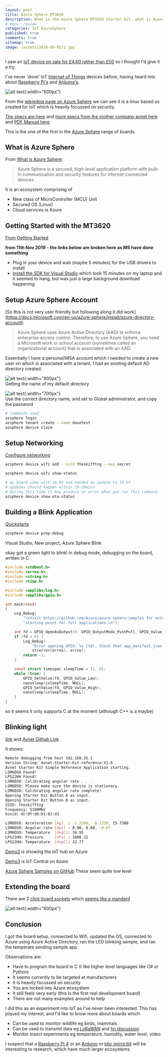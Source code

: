 ```yaml
---
layout: post
title: Azure Sphere MT3620
description: What is the Azure Sphere MT3620 Starter kit, what is Azure Sphere and my initial impressions on getting code samples working
# menu: review
categories: IoT AzureSphere
published: true 
comments: true     
sitemap: true
image: /assets/2019-08-05/1.jpg
---
```


I saw an [IoT device on sale for £4.60 rather than £50](https://www.element14.com/community/groups/azuresphere) so I thought I'd give it a try.  

I've never 'done' IoT [Internet of Things](https://en.wikipedia.org/wiki/Internet_of_things) devices before, having heard lots about [Raspberry Pi's](https://www.raspberrypi.org/) and [Arduino's](https://www.arduino.cc/).

![alt text](/assets/2019-08-05/1.jpg "Azure Sphere MT3620"){:width="600px"}

From the [wikiedpia page on Azure Sphere](https://en.wikipedia.org/wiki/Azure_Sphere) we can see it is a linux based os created for IoT which is heavily focussed on security.

[The specs are here](https://www.element14.com/community/community/designcenter/azure-sphere-starter-kits?ICID=azure-sphereCH-topbanner) and [more specs from the mother company avnet here](https://www.avnet.com/shop/us/products/avnet-engineering-services/aes-ms-mt3620-sk-g-3074457345636825680/?aka_re=1) and [PDF Manual here](https://www.avnet.com/opasdata/d120001/medias/docus/196/Azure%20Sphere%20Starter%20Kit%20User%20Guide%20(v1.3).pdf)  

This is the one of the first in the [Azure Sphere](https://azure.microsoft.com/en-us/services/azure-sphere/get-started/) range of boards.  

## What is Azure Sphere

From [What is Azure Sphere](https://docs.microsoft.com/en-us/azure-sphere/product-overview/what-is-azure-sphere):

> Azure Sphere is a secured, high-level application platform with built-in communication and security features for internet-connected devices

It is an ecosystem comprising of

- New class of MicroController (MCU) Unit
- Secured OS (Linux)
- Cloud services ie Azure

## Getting Started with the MT3620

[From Getting Started](https://docs.microsoft.com/en-us/azure-sphere/)

**from 11th Nov 2019 - the links below are broken here as MS have done something**

- Plug in your device and wait (maybe 5 minutes) for the USB drivers to install
- [Install the SDK for Visual Studio](https://aka.ms/AzureSphereSDKDownload) which took 15 minutes on my laptop and it seemed to hang, but was just a large background download happening

## Setup Azure Sphere Account

[So this is not very user friendly but following along it did work] (https://docs.microsoft.com/en-us/azure-sphere/install/azure-directory-account)  

> Azure Sphere uses Azure Active Directory (AAD) to enforce enterprise access control. Therefore, to use Azure Sphere, you need a Microsoft work or school account (sometimes called an organizational account) that is associated with an AAD.

Essentially I have a personal/MSA account which I needed to create a new user on which is associated with a tenant. I had an existing default AD directory created.

![alt text](/assets/2019-08-05/2.jpg "Azure AD"){:width="800px"}  
Getting the name of my default directory

![alt text](/assets/2019-08-05/3.jpg "Creating a new user"){:width="700px"}  
Use the correct directory name, and set to Global administrator, and copy the password

```bash
# commands used
azsphere login
azsphere tenant create --name davetest
azsphere device claim
```

## Setup Networking

[Configure networking](https://docs.microsoft.com/en-us/azure-sphere/install/configure-wifi)

```bash
azsphere device wifi add --ssid theskifftng --key secret

azsphere device wifi show-status

# my board came with 19.05 and needed an update to 19.07
# updates should happen within 15-20mins
# during this time it may produce an error when you run this command
azsphere device show-ota-status
```

## Building a Blink Application

[Quickstarts](https://docs.microsoft.com/en-us/azure-sphere/quickstarts/qs-overview)

```bash
azsphere device prep-debug
```

Visual Studio, New project, Azure Sphere Blink

okay got a green light to blink! in debug mode, debugging on the board, written in C

```c
#include <stdbool.h>
#include <errno.h>
#include <string.h>
#include <time.h>

#include <applibs/log.h>
#include <applibs/gpio.h>

int main(void)
{
    Log_Debug(
        "\nVisit https://github.com/Azure/azure-sphere-samples for extensible samples to use as a "
        "starting point for full applications.\n");

    int fd = GPIO_OpenAsOutput(9, GPIO_OutputMode_PushPull, GPIO_Value_High);
    if (fd < 0) {
        Log_Debug(
            "Error opening GPIO: %s (%d). Check that app_manifest.json includes the GPIO used.\n",
            strerror(errno), errno);
        return -1;
    }

    const struct timespec sleepTime = {1, 0};
    while (true) {
        GPIO_SetValue(fd, GPIO_Value_Low);
        nanosleep(&sleepTime, NULL);
        GPIO_SetValue(fd, GPIO_Value_High);
        nanosleep(&sleepTime, NULL);
    }
}
```

so it seems it only supports C at the moment (although C++ is a maybe)

## Blinking light

[link](https://www.element14.com/community/groups/internet-of-things/blog/2019/04/24/avnets-azure-sphere-starter-kit-out-of-box-demo-part-1-of-3?ICID=azuresphere-kit-datasheet-widget) and [Avnet Github Link](https://github.com/Avnet/AvnetAzureSphereStarterKitReferenceDesign.git)

It shows:

```bash
Remote debugging from host 192.168.35.1
Version String: Avnet-Starter-Kit-reference-V1.0
Avnet Starter Kit Simple Reference Application starting.
LSM6DSO Found!
LPS22HH Found!
LSM6DSO: Calibrating angular rate . . .
LSM6DSO: Please make sure the device is stationary.
LSM6DSO: Calibrating angular rate complete!
Opening Starter Kit Button A as input.
Opening Starter Kit Button B as input.
SSID: theskifftng
Frequency: 5180MHz
bssid: dc:9f:db:b1:82:d3

LSM6DSO: Acceleration [mg]  : -1.2200, -0.1220, 15.7380
LSM6DSO: Angular rate [dps] : 0.00, 0.00, -0.07
LSM6DSO: Temperature  [degC]: 34.95
LPS22HH: Pressure     [hPa] : 1008.31
LPS22HH: Temperature  [degC]: 32.77
```

[Demo2](https://www.element14.com/community/groups/internet-of-things/blog/2019/05/01/azure-sphere-starter-kit-out-of-box-demo-blog-post-2) is showing the IoT hub on Azure

[Demo3](https://www.element14.com/community/groups/internet-of-things/blog/2019/05/09/avnets-azure-sphere-starter-kit-out-of-box-demo-part-3-of-3) is IoT Central on Azure

[Azure Sphere Samples on GitHub](https://github.com/Azure/azure-sphere-samples)
These seem quite low level

## Extending the board

There are 2 [click board sockets](https://www.mouser.co.uk/new/mikroelektronika/mikroelektronikaClick/) which [seems like a standard](https://www.mikroe.com/mikrobus)

![alt text](/assets/2019-08-05/5.png "Extending"){:width="600px"}

## Conclusion

I got the board setup, connected to Wifi, updated the OS, connected to Azure using Azure Active Directory, ran the LED blinking sample, and ran the temperate sending sample app.

Observations are:

- Have to program the board in C (I like higher level languages like C# or Python)
- It seems currently to be targeted at manufacturers
- It is heavily focussed on security
- You are locked into Azure ecosystem 
- It still feels very early (this is the first real development board)
- There are not many examples around to help

I did this as an experiment into IoT as I've never been interested. This has piqued my interest, and I'd like to know more about boards which

- Can be used to monitor wildlife eg birds, mammals
- Can be used to transmit data eg [LoRaWAN](https://www.thethingsnetwork.org/) and [hn discussion](https://news.ycombinator.com/item?id=20562684)
- Monitor insect experiments eg temperature, humidity, water level, video

I suspect that a [Raspberry Pi 4](https://www.raspberrypi.org/) or an [Arduino](https://www.arduino.cc/) or [bbc micro:bit](https://microbit.org/) will be interesting to research, which have much larger ecosystems.

